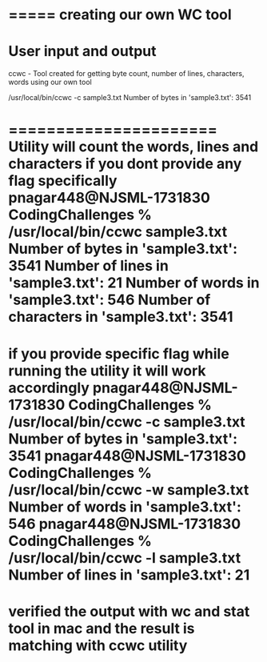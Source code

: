 =====
creating our own WC tool
======

User input and output
===========

ccwc - Tool created for getting byte count, number of lines, characters, words using our own tool

/usr/local/bin/ccwc -c sample3.txt 
Number of bytes in 'sample3.txt': 3541

======================
Utility will count the words, lines and characters if you dont provide any flag specifically
pnagar448@NJSML-1731830 CodingChallenges % /usr/local/bin/ccwc sample3.txt 
Number of bytes in 'sample3.txt': 3541
Number of lines in 'sample3.txt': 21
Number of words in 'sample3.txt': 546
Number of characters in 'sample3.txt': 3541
=========================

if you provide specific flag while running the utility it will work accordingly 
pnagar448@NJSML-1731830 CodingChallenges % /usr/local/bin/ccwc -c sample3.txt
Number of bytes in 'sample3.txt': 3541
pnagar448@NJSML-1731830 CodingChallenges % /usr/local/bin/ccwc -w sample3.txt
Number of words in 'sample3.txt': 546
pnagar448@NJSML-1731830 CodingChallenges % /usr/local/bin/ccwc -l sample3.txt
Number of lines in 'sample3.txt': 21
=====================================

verified the output with wc and stat tool in mac and the result is matching with ccwc utility 
=========
